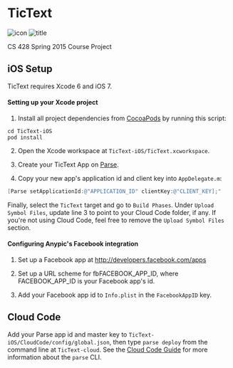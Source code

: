 # TicText

![icon](https://cloud.githubusercontent.com/assets/5849363/5930844/f1c6a678-a65a-11e4-9a33-96a9a788e3e4.png)
![title](https://cloud.githubusercontent.com/assets/5849363/5930870/376d78be-a65b-11e4-9ca4-53c2b70c4864.png)

CS 428 Spring 2015 Course Project

## iOS Setup

TicText requires Xcode 6 and iOS 7. 

#### Setting up your Xcode project

1. Install all project dependencies from [CocoaPods](http://cocoapods.org/#install) by running this script:
```
cd TicText-iOS
pod install
```

2. Open the Xcode workspace at `TicText-iOS/TicText.xcworkspace`.

3. Create your TicText App on [Parse](https://parse.com/apps).

4. Copy your new app's application id and client key into `AppDelegate.m`:

```objective-c
[Parse setApplicationId:@"APPLICATION_ID" clientKey:@"CLIENT_KEY];"
```

Finally, select the `TicText` target and go to `Build Phases`. Under `Upload Symbol Files`, update line 3 to point to your Cloud Code folder, if any. If you're not using Cloud Code, feel free to remove the `Upload Symbol Files` section.

#### Configuring Anypic's Facebook integration

1. Set up a Facebook app at http://developers.facebook.com/apps

2. Set up a URL scheme for fbFACEBOOK_APP_ID, where FACEBOOK_APP_ID is your Facebook app's id. 

3. Add your Facebook app id to `Info.plist` in the `FacebookAppID` key.

## Cloud Code

Add your Parse app id and master key to `TicText-iOS/CloudCode/config/global.json`, then type `parse deploy` from the command line at `TicText-cloud`. See the [Cloud Code Guide](https://parse.com/docs/cloud_code_guide#clt) for more information about the `parse` CLI.

